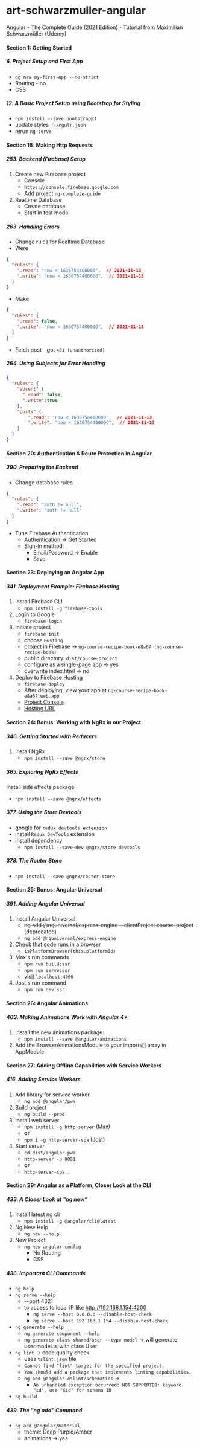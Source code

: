# art-schwarzmuller-angular
 
Angular - The Complete Guide (2021 Edition) - Tutorial from Maximilian Schwarzmüller (Udemy)

####  Section 1: Getting Started

#####  6. Project Setup and First App

-  `ng new my-first-app --no-strict`
-  Routing - no
-  CSS

##### 12. A Basic Project Setup using Bootstrap for Styling

-  `npm install --save bootstrap@3`
-  update styles in `angulr.json`
-  rerun `ng serve`


####  Section 18: Making Http Requests

#####  253. Backend (Firebase) Setup

1.  Create new Firebase project
    -  Console
    -  `https://console.firebase.google.com`
    -  Add project `ng-complete-guide`
2.  Realtime Database
    -  Create database
    -  Start in test mode

#####  263. Handling Errors

-  Change rules for Realtime Database
-  Were
```json
{
  "rules": {
    ".read": "now < 1636754400000",  // 2021-11-13
    ".write": "now < 1636754400000",  // 2021-11-13
  }
}
```
-  Make
```json
{
  "rules": {
    ".read": false,
    ".write": "now < 1636754400000",  // 2021-11-13
  }
}
```
-  Fetch post - got `401 (Unauthorized)`

#####  264. Using Subjects for Error Handling

```json
{
  "rules": {
    "absent":{
      ".read": false,
      ".write":true
    },
    "posts":{
    	".read": "now < 1636754400000",  // 2021-11-13
    	".write": "now < 1636754400000",  // 2021-11-13
    }
  }
}
```

####  Section 20: Authentication & Route Protection in Angular

#####  290. Preparing the Backend

-  Change database rules
```json
{
  "rules": {
    ".read": "auth != null",
    ".write": "auth != null"
  }
}
```
-  Tune Firebase Authentication
    -  Authentication -> Get Started
    -  Sign-in method: 
        -  Email/Password -> Enable
        -  Save

####  Section 23: Deploying an Angular App

#####  341. Deployment Example: Firebase Hosting

1.  Install Firebase CLI
    -  `npm install -g firebase-tools`
2.  Login to Google
    - `firebase login`
3.  Initiate project
    -  `firebase init`
    -  choose `Hosting`
    -  project in Firebase -> `ng-course-recipe-book-e8a67 (ng-course-recipe-book)` 
    -  public directory: `dist/course-project`
    -  configure as a single-page app -> yes
    -  overwrite index.html -> no      
4.  Deploy to Firebase Hosting
    -  `firebase deploy`
    -  After deploying, view your app at `ng-course-recipe-book-e8a67.web.app`
    -  [Project Console](https://console.firebase.google.com/project/ng-course-recipe-book-e8a67/overview)
    -  [Hosting URL](https://ng-course-recipe-book-e8a67.web.app)

####  Section 24: Bonus: Working with NgRx in our Project

#####  346. Getting Started with Reducers

1.  Install NgRx
    -  `npm install --save @ngrx/store`

#####  365. Exploring NgRx Effects

Install side effects package
-  `npm install --save @ngrx/effects`

#####  377. Using the Store Devtools

-  google for `redux devtools extension`
-  install `Redux DevTools` extension
-  install dependency
    -  `npm install --save-dev @ngrx/store-devtools` 

#####  378. The Router Store

-  `npm install --save @ngrx/router-store`

####  Section 25: Bonus: Angular Universal

#####  391. Adding Angular Universal

1.  Install Angular Universal
    - ~~ng add @nguniversal/express-engine --clientProject course-project~~ (deprecated)
    - `ng add @nguniversal/express-engine`
2.  Check that code runs in a browser
    -  `isPlatformBrowser(this.platformId)`
3.  Max's run commands
    -  `npm run build:ssr`
    -  `npm run serve:ssr`
    -  visit `localhost:4000`   
4.  Jost's run command
    -  `npm run dev:ssr` 

####  Section 26: Angular Animations

#####  403. Making Animations Work with Angular 4+

1.  Install the new animations package: 
    -  `npm install --save @angular/animations`
2.  Add the BrowserAnimationsModule  to your imports[]  array in AppModule    
    
####  Section 27: Adding Offline Capabilities with Service Workers

#####  416. Adding Service Workers

1.  Add library for service worker
    -  `ng add @angular/pwa`
2.  Build project
    -  `ng build --prod`
3.  Install web server
    -  `npm install -g http-server` (Max)
    -  **or**
    -  `npm i -g http-server-spa` (Jost)
4.  Start server
    -  `cd dist/angular-pwa`
    -  `http-server -p 8081`
    -  **or**
    -  `http-server-spa .`

####  Section 29: Angular as a Platform, Closer Look at the CLI

#####  433. A Closer Look at "ng new"    

1.  Install latest ng cli
    -  `npm install -g @angular/cli@latest`
2.  Ng New Help
    -  `ng new --help`
3.  New Project
    -  `ng new angular-config`
        -  No Routing
        -  CSS     

#####  436. Important CLI Commands

-  `ng help`
-  `ng serve --help`
    -  --port 4321
    -  to access to local IP like http://192.168.1.154:4200
        -  `ng serve --host 0.0.0.0 --disable-host-check` 
        -  `ng serve --host 192.168.1.154 --disable-host-check`
-  `ng generate --help`          
    -  `ng generate component --help`
    -  `ng generate class shared/user --type model` -> will generate user.model.ts with class User
-  `ng lint` -> code quality check
    -  uses `tslint.json` file
    -  `Cannot find "lint" target for the specified project.`
    -  `You should add a package that implements linting capabilities.`
    -  `ng add @angular-eslint/schematics` ->
        -  `An unhandled exception occurred: NOT SUPPORTED: keyword "id", use "$id" for schema ID`    
-  `ng build`

#####  439. The "ng add" Command

-  `ng add @angular/material`
    -  theme: Deep Purple/Amber
    -  animations -> yes
    
          